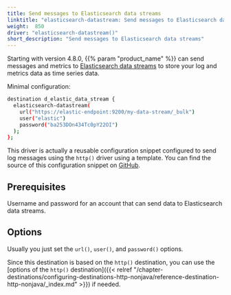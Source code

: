 ```yaml
---
title: Send messages to Elasticsearch data streams
linktitle: "elasticsearch-datastream: Send messages to Elasticsearch data streams"
weight:  850
driver: "elasticsearch-datastream()"
short_description: "Send messages to Elasticsearch data streams"
---
```

<!-- This file is under the copyright of Axoflow, and licensed under Apache License 2.0, except for using the Axoflow and AxoSyslog trademarks. -->

Starting with version 4.8.0, {{% param "product_name" %}} can send messages and metrics to [Elasticsearch data streams](https://www.elastic.co/guide/en/elasticsearch/reference/current/data-streams.html) to store your log and metrics data as time series data.

Minimal configuration:

```sh
destination d_elastic_data_stream {
  elasticsearch-datastream(
    url("https://elastic-endpoint:9200/my-data-stream/_bulk")
    user("elastic")
    password("ba253DOn434Tc0pY22OI")
  );
};
```

This driver is actually a reusable configuration snippet configured to send log messages using the `http()` driver using a template. You can find the source of this configuration snippet on [GitHub](https://github.com/axoflow/axosyslog/blob/master/scl/elasticsearch/elastic-datastream.conf).


## Prerequisites

Username and password for an account that can send data to Elasticsearch data streams.

## Options

Usually you just set the `url()`, `user()`, and `password()` options.

Since this destination is based on the `http()` destination, you can use the [options of the `http()` destination]({{< relref "/chapter-destinations/configuring-destinations-http-nonjava/reference-destination-http-nonjava/_index.md" >}}) if needed.
<!-- FIXME xinclude the http options instead of just linking them -->
